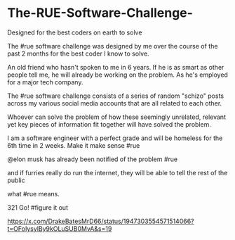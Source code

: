 # The-RUE-Software-Challenge-
Designed for the best coders on earth to solve

The #rue software challenge was designed by me over the course of the past 2 months for the best coder I know to solve.

An old friend who hasn't spoken to me in 6 years. If he is as smart as other people tell me, he will already be working on the problem. As he's employed for a major tech company.

The #rue software challenge consists of a series of random "schizo" posts across my various social media accounts that are all related to each other.

Whoever can solve the problem of how these seemingly unrelated, relevant yet key pieces of information fit together will have solved the problem.

I am a software engineer with a perfect grade and will be homeless for the 6th time in 2 weeks. Make it make sense #rue

@elon musk has already been notified of the problem #rue

and if furries really do run the internet, they will be able to tell the rest of the public 

what #rue means.

321 Go!
#figure it out

https://x.com/DrakeBatesMrD66/status/1947303554571514066?t=OFoIysylBy9kOLuSUB0MvA&s=19
